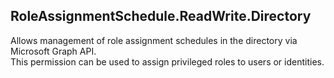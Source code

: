 ## RoleAssignmentSchedule.ReadWrite.Directory

Allows management of role assignment schedules in the directory via Microsoft Graph API.  
This permission can be used to assign privileged roles to users or identities.
